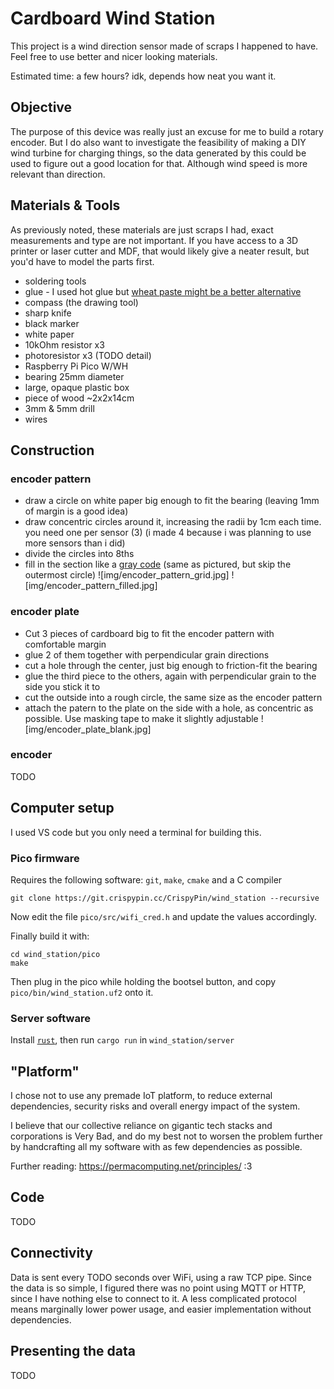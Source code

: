 # Cardboard Wind Station
This project is a wind direction sensor made of scraps I happened to have. Feel free to use better and nicer looking materials.

Estimated time: a few hours? idk, depends how neat you want it.

## Objective
The purpose of this device was really just an excuse for me to build a rotary encoder. But I do also want to investigate the feasibility of making a DIY wind turbine for charging things, so the data generated by this could be used to figure out a good location for that. Although wind speed is more relevant than direction.

## Materials & Tools
As previously noted, these materials are just scraps I had, exact measurements and type are not important. If you have access to a 3D printer or laser cutter and MDF, that would likely give a neater result, but you'd have to model the parts first.

- soldering tools
- glue - I used hot glue but [wheat paste might be a better alternative](https://www.youtube.com/watch?v=45JhacvmXV8)
- compass (the drawing tool)
- sharp knife
- black marker
- white paper
- 10kOhm resistor x3
- photoresistor x3 (TODO detail)
- Raspberry Pi Pico W/WH
- bearing 25mm diameter
- large, opaque plastic box
- piece of wood ~2x2x14cm
- 3mm & 5mm drill
- wires

## Construction
### encoder pattern
- draw a circle on white paper big enough to fit the bearing (leaving 1mm of margin is a good idea)
- draw concentric circles around it, increasing the radii by 1cm each time. you need one per sensor (3) (i made 4 because i was planning to use more sensors than i did)
- divide the circles into 8ths
- fill in the section like a [gray code](https://en.wikipedia.org/wiki/Gray_code#Position_encoders) (same as pictured, but skip the outermost circle)
![img/encoder_pattern_grid.jpg]
![img/encoder_pattern_filled.jpg]
### encoder plate
- Cut 3 pieces of cardboard big to fit the encoder pattern with comfortable margin
- glue 2 of them together with perpendicular grain directions
- cut a hole through the center, just big enough to friction-fit the bearing
- glue the third piece to the others, again with perpendicular grain to the side you stick it to
- cut the outside into a rough circle, the same size as the encoder pattern
- attach the patern to the plate on the side with a hole, as concentric as possible. Use masking tape to make it slightly adjustable
![img/encoder_plate_blank.jpg]
### encoder
TODO

## Computer setup
I used VS code but you only need a terminal for building this.

### Pico firmware
Requires the following software: `git`, `make`, `cmake` and a C compiler
```
git clone https://git.crispypin.cc/CrispyPin/wind_station --recursive
```
Now edit the file `pico/src/wifi_cred.h` and update the values accordingly.

Finally build it with:
```
cd wind_station/pico
make
```
Then plug in the pico while holding the bootsel button, and copy `pico/bin/wind_station.uf2` onto it.

### Server software
Install [`rust`](https://rustup.rs/), then run `cargo run` in `wind_station/server`

## "Platform"
I chose not to use any premade IoT platform, to reduce external dependencies, security risks and overall energy impact of the system.

I believe that our collective reliance on gigantic tech stacks and corporations is Very Bad, and do my best not to worsen the problem further by handcrafting all my software with as few dependencies as possible.

Further reading: https://permacomputing.net/principles/ :3

## Code
TODO

## Connectivity
Data is sent every TODO seconds over WiFi, using a raw TCP pipe. Since the data is so simple, I figured there was no point using MQTT or HTTP, since I have nothing else to connect to it. A less complicated protocol means marginally lower power usage, and easier implementation without dependencies.

## Presenting the data
TODO
